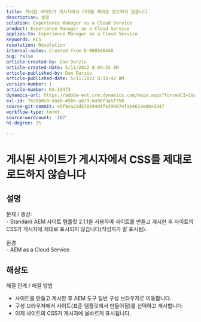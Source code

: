 ```yaml
---
title: 게시된 사이트가 게시자에서 CSS를 제대로 로드하지 않습니다
description: 설명
solution: Experience Manager as a Cloud Service
product: Experience Manager as a Cloud Service
applies-to: Experience Manager as a Cloud Service
keywords: KCS
resolution: Resolution
internal-notes: Created from E-000586448
bug: false
article-created-by: Dan Darziu
article-created-date: 5/11/2022 8:09:34 AM
article-published-by: Dan Darziu
article-published-date: 5/11/2022 8:33:42 AM
version-number: 1
article-number: KA-19473
dynamics-url: https://adobe-ent.crm.dynamics.com/main.aspx?forceUCI=1&pagetype=entityrecord&etn=knowledgearticle&id=f8aa2bad-01d1-ec11-a7b5-00224809c556
exl-id: f6388dc0-da40-45bb-ab79-6a90f3a5f358
source-git-commit: e8f4ca2dd578944d4fe399074fab461de88ad247
workflow-type: tm+mt
source-wordcount: '107'
ht-degree: 2%

---
```


# 게시된 사이트가 게시자에서 CSS를 제대로 로드하지 않습니다

## 설명

문제 / 증상:<br>- Standard AEM 사이트 템플릿 2.1.1을 사용하여 사이트를 만들고 게시한 후 사이트의 CSS가 게시자에 제대로 표시되지 않습니다(작성자가 잘 표시됨).<br><br>환경<br>- AEM as a Cloud Service

## 해상도


해결 단계 / 해결 방법
- 사이트를 만들고 게시한 후 AEM 도구 일반 구성 브라우저로 이동합니다.
- 구성 브라우저에서 사이트(표준 템플릿에서 만들어짐)를 선택하고 게시합니다.
- 이제 사이트의 CSS가 게시자에 올바르게 표시됩니다.
